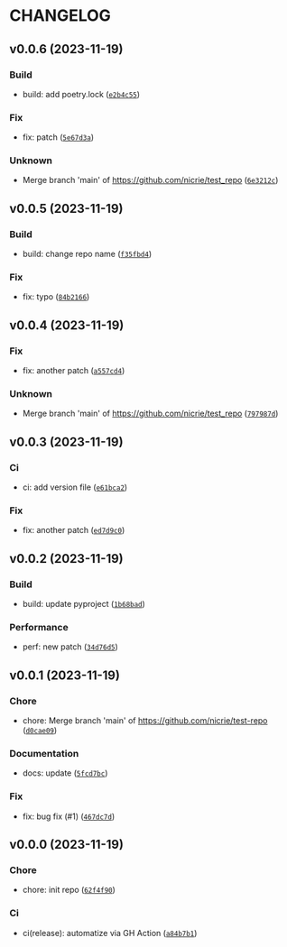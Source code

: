 # CHANGELOG



## v0.0.6 (2023-11-19)

### Build

* build: add poetry.lock ([`e2b4c55`](https://github.com/nicrie/test_repo/commit/e2b4c55aa33d03468bf29e55c05286edf78f2a9b))

### Fix

* fix: patch ([`5e67d3a`](https://github.com/nicrie/test_repo/commit/5e67d3abf6528d068a9627736fd1b5b2317e449d))

### Unknown

* Merge branch &#39;main&#39; of https://github.com/nicrie/test_repo ([`6e3212c`](https://github.com/nicrie/test_repo/commit/6e3212c882c53c61af11ba557b05f162bf2020db))


## v0.0.5 (2023-11-19)

### Build

* build: change repo name ([`f35fbd4`](https://github.com/nicrie/test_repo/commit/f35fbd4cd67cbce475ecd5523cf60059a2cf4e22))

### Fix

* fix: typo ([`84b2166`](https://github.com/nicrie/test_repo/commit/84b2166f0a41e988d0e64c33506e562fcf5efe03))


## v0.0.4 (2023-11-19)

### Fix

* fix: another patch ([`a557cd4`](https://github.com/nicrie/test_repo/commit/a557cd4f2a17bb38d1a03a22ec6e7b9c33858676))

### Unknown

* Merge branch &#39;main&#39; of https://github.com/nicrie/test_repo ([`797987d`](https://github.com/nicrie/test_repo/commit/797987de19be3d0234b2e5fe7421d7def2637225))


## v0.0.3 (2023-11-19)

### Ci

* ci: add version file ([`e61bca2`](https://github.com/nicrie/test_repo/commit/e61bca2f9062d2845624b0f0126cedef950e6250))

### Fix

* fix: another patch ([`ed7d9c0`](https://github.com/nicrie/test_repo/commit/ed7d9c0123929bac776662bab61b2f7ca62d9dab))


## v0.0.2 (2023-11-19)

### Build

* build: update pyproject ([`1b68bad`](https://github.com/nicrie/test_repo/commit/1b68bad46eb21c52bda7f681df0a2204d91df5e9))

### Performance

* perf: new patch ([`34d76d5`](https://github.com/nicrie/test_repo/commit/34d76d58271c29a640abe1876eecc275fb1bebab))


## v0.0.1 (2023-11-19)

### Chore

* chore: Merge branch &#39;main&#39; of https://github.com/nicrie/test-repo ([`d0cae09`](https://github.com/nicrie/test_repo/commit/d0cae09c89f23504df051fb1999c308bd01cf855))

### Documentation

* docs: update ([`5fcd7bc`](https://github.com/nicrie/test_repo/commit/5fcd7bc4504ff649387c62391870be1011fa8446))

### Fix

* fix: bug fix (#1) ([`467dc7d`](https://github.com/nicrie/test_repo/commit/467dc7da072f517422890ed93d4d40da9ec5cf82))


## v0.0.0 (2023-11-19)

### Chore

* chore: init repo ([`62f4f90`](https://github.com/nicrie/test_repo/commit/62f4f904a5bded9a8ec49a5b4ede6fb95069494d))

### Ci

* ci(release): automatize via GH Action ([`a84b7b1`](https://github.com/nicrie/test_repo/commit/a84b7b1ea9d841d6ac6122214c3646af1bb16afc))
